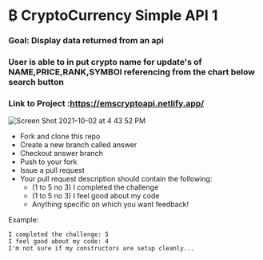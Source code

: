 # ₿ CryptoCurrency  Simple API 1

### Goal: Display data returned from an api

<h3> User is able to in put crypto name for update's of NAME,PRICE,RANK,SYMBOl referencing from the chart below search button</h3> 

###  Link to Project :https://emscryptoapi.netlify.app/
![Screen Shot 2021-10-02 at 4 43 52 PM](https://user-images.githubusercontent.com/89624071/135731270-2c682f90-eaaa-4b54-9d0a-5d84feb07459.png)

- Fork and clone this repo
- Create a new branch called answer
- Checkout answer branch
- Push to your fork
- Issue a pull request
- Your pull request description should contain the following:
  - (1 to 5 no 3) I completed the challenge
  - (1 to 5 no 3) I feel good about my code
  - Anything specific on which you want feedback!

Example:
```
I completed the challenge: 5
I feel good about my code: 4
I'm not sure if my constructors are setup cleanly...
```
